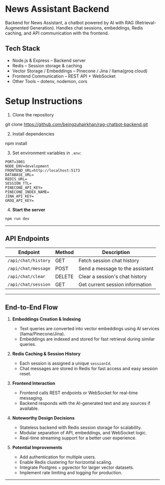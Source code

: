 
# News Assistant Backend

Backend for News Assistant, a chatbot powered by AI with RAG (Retrieval-Augmented Generation). Handles chat sessions, embeddings, Redis caching, and API communication with the frontend.

## Tech Stack

- Node.js & Express – Backend server  
- Redis – Session storage & caching  
- Vector Storage / Embeddings – Pinecone / Jina / llama(groq cloud)  
- Frontend Communication – REST API + WebSocket  
- Other Tools – dotenv, nodemon, cors  



# Setup Instructions

1. Clone the repository


git clone https://github.com/beingzuhairkhan/rag-chatbot-backend.git


2. Install dependencies


npm install


3. Set environment variables in `.env`:

```env
PORT=3001
NODE_ENV=development
FRONTEND_URL=http://localhost:5173
DATABASE_URL=
REDIS_URL=
SESSION_TTL=
PINECONE_API_KEY=
PINECONE_INDEX_NAME=
JINA_API_KEY=
GROQ_API_KEY=
```

4. **Start the server**

```bash
npm run dev
```

---

## API Endpoints

| Endpoint            | Method | Description                     |
| ------------------- | ------ | ------------------------------- |
| `/api/chat/history` | GET    | Fetch session chat history      |
| `/api/chat/message` | POST   | Send a message to the assistant |
| `/api/chat/clear`   | DELETE | Clear a session's chat history  |
| `/api/chat/session` | GET    | Get current session information |

---

## End-to-End Flow

1. **Embeddings Creation & Indexing**

   * Text queries are converted into vector embeddings using AI services (llama/Pinecone/Jina).
   * Embeddings are indexed and stored for fast retrieval during similar queries.

2. **Redis Caching & Session History**

   * Each session is assigned a unique `sessionId`.
   * Chat messages are stored in Redis for fast access and easy session reset.

3. **Frontend Interaction**

   * Frontend calls REST endpoints or WebSocket for real-time messaging.
   * Backend responds with the AI-generated text and any sources if available.

4. **Noteworthy Design Decisions**

   * Stateless backend with Redis session storage for scalability.
   * Modular separation of API, embeddings, and WebSocket logic.
   * Real-time streaming support for a better user experience.

5. **Potential Improvements**

   * Add authentication for multiple users.
   * Enable Redis clustering for horizontal scaling.
   * Integrate Postgres + pgvector for larger vector datasets.
   * Implement rate limiting and logging for production.

---

